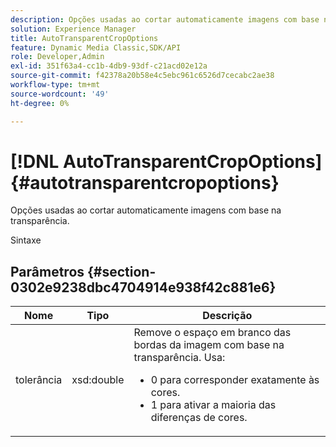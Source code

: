 ```yaml
---
description: Opções usadas ao cortar automaticamente imagens com base na transparência.
solution: Experience Manager
title: AutoTransparentCropOptions
feature: Dynamic Media Classic,SDK/API
role: Developer,Admin
exl-id: 351f63a4-cc1b-4db9-93df-c21acd02e12a
source-git-commit: f42378a20b58e4c5ebc961c6526d7cecabc2ae38
workflow-type: tm+mt
source-wordcount: '49'
ht-degree: 0%

---
```


# [!DNL AutoTransparentCropOptions]{#autotransparentcropoptions}

Opções usadas ao cortar automaticamente imagens com base na transparência.

Sintaxe

## Parâmetros {#section-0302e9238dbc4704914e938f42c881e6}

<table id="table_F6A0DBA37F704C2097C617A0A6767566"> 
 <thead> 
  <tr> 
   <th colname="col1" class="entry"> Nome </th> 
   <th colname="col2" class="entry"> Tipo </th> 
   <th colname="col3" class="entry"> Descrição </th> 
  </tr> 
 </thead>
 <tbody> 
  <tr> 
   <td colname="col1"> <span class="codeph"> tolerância</span> </td> 
   <td colname="col2"> <span class="codeph"> xsd:double</span> </td> 
   <td colname="col3">Remove o espaço em branco das bordas da imagem com base na transparência. Usa: 
    <ul id="ul_FE5423B857AE43FCBA7A9AEA76C754CC">
     <li id="li_01E3BD0AB8DA4C408B47CB02B269404A">0 para corresponder exatamente às cores. </li>
     <li id="li_FCE21384265D4ECE9C0D785F1BB32C3A">1 para ativar a maioria das diferenças de cores. </li>
    </ul></td> 
  </tr> 
 </tbody> 
</table>
